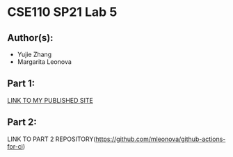 # CSE110 SP21 Lab 5

## Author(s):
- Yujie Zhang
- Margarita Leonova

## Part 1:

[LINK TO MY PUBLISHED SITE](https://yuz876.github.io/Lab5/)

## Part 2:

LINK TO PART 2 REPOSITORY(https://github.com/mleonova/github-actions-for-ci)
